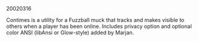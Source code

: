 20020316

Contimes is a utility for a Fuzzball muck that tracks and makes visible to others when a player has been online. Includes privacy option and optional color ANSI (libAnsi or Glow-style) added by Marjan.
